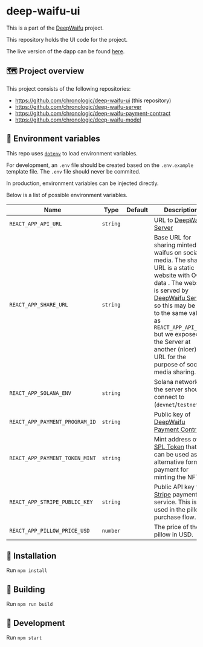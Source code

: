 # deep-waifu-ui

This is a part of the [DeepWaifu](https://blog.chronologic.network/no-waifu-no-laifu-we-use-deep-networks-to-draw-your-anime-style-portrait-5fbb0ee6b16a) project.

This repository holds the UI code for the project.

The live version of the dapp can be found [here](https://deepwaifu.chronologic.network/).

## 🗺 Project overview

This project consists of the following repositories:

- https://github.com/chronologic/deep-waifu-ui (this repository)
- https://github.com/chronologic/deep-waifu-server
- https://github.com/chronologic/deep-waifu-payment-contract
- https://github.com/chronologic/deep-waifu-model

## 🔧 Environment variables

This repo uses [`dotenv`](https://www.npmjs.com/package/dotenv) to load environment variables.

For development, an `.env` file should be created based on the `.env.example` template file. The `.env` file should never be commited.

In production, environment variables can be injected directly.

Below is a list of possible environment variables.

| Name                           | Type     | Default | Description                                                                                                                                                                                                                                                                                                                             |
| ------------------------------ | -------- | ------- | --------------------------------------------------------------------------------------------------------------------------------------------------------------------------------------------------------------------------------------------------------------------------------------------------------------------------------------- |
| `REACT_APP_API_URL`            | `string` |         | URL to [DeepWaifu Server](https://github.com/chronologic/deep-waifu-server)                                                                                                                                                                                                                                                             |
| `REACT_APP_SHARE_URL`          | `string` |         | Base URL for sharing minted waifus on social media. The share URL is a static website with OG data . The website is served by [DeepWaifu Server](https://github.com/chronologic/) so this may be set to the same value as `REACT_APP_API_URL` but we exposed the Server at another (nicer) URL for the purpose of social media sharing. |
| `REACT_APP_SOLANA_ENV`         | `string` |         | Solana network the server should connect to (`devnet`/`testnet`/...)                                                                                                                                                                                                                                                                    |
| `REACT_APP_PAYMENT_PROGRAM_ID` | `string` |         | Public key of [DeepWaifu Payment Contract](https://github.com/chronologic/deep-waifu-payment-contract)                                                                                                                                                                                                                                  |
| `REACT_APP_PAYMENT_TOKEN_MINT` | `string` |         | Mint address of an [SPL Token](https://spl.solana.com/token) that can be used as alternative form of payment for minting the NFT.                                                                                                                                                                                                       |
| `REACT_APP_STRIPE_PUBLIC_KEY`  | `string` |         | Public API key for [Stripe](https://stripe.com/docs/api/authentication) payment service. This is used in the pillow purchase flow.                                                                                                                                                                                                      |
| `REACT_APP_PILLOW_PRICE_USD`   | `number` |         | The price of the pillow in USD.                                                                                                                                                                                                                                                                                                         |

## 💽 Installation

Run `npm install`

## 🚧 Building

Run `npm run build`

## 👷 Development

Run `npm start`
